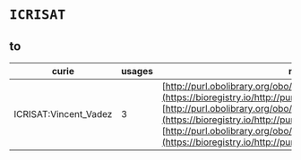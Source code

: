 # `ICRISAT`
## to
| curie                 |   usages | nodes                                                                                                                                                                                                                                                                                                                                       |
|-----------------------|----------|---------------------------------------------------------------------------------------------------------------------------------------------------------------------------------------------------------------------------------------------------------------------------------------------------------------------------------------------|
| ICRISAT:Vincent_Vadez |        3 | [http://purl.obolibrary.org/obo/TO:0020080](https://bioregistry.io/http://purl.obolibrary.org/obo/TO:0020080), [http://purl.obolibrary.org/obo/TO:0020081](https://bioregistry.io/http://purl.obolibrary.org/obo/TO:0020081), [http://purl.obolibrary.org/obo/TO:0020082](https://bioregistry.io/http://purl.obolibrary.org/obo/TO:0020082) |
